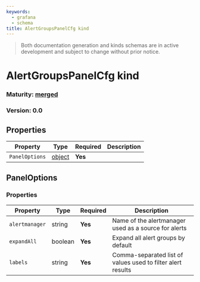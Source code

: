```yaml
---
keywords:
  - grafana
  - schema
title: AlertGroupsPanelCfg kind
---
```

> Both documentation generation and kinds schemas are in active development and subject to change without prior notice.

# AlertGroupsPanelCfg kind

### Maturity: [merged](../../../maturity/#merged)
### Version: 0.0

## Properties

| Property       | Type                    | Required | Description |
|----------------|-------------------------|----------|-------------|
| `PanelOptions` | [object](#paneloptions) | **Yes**  |             |

## PanelOptions

### Properties

| Property       | Type    | Required | Description                                                 |
|----------------|---------|----------|-------------------------------------------------------------|
| `alertmanager` | string  | **Yes**  | Name of the alertmanager used as a source for alerts        |
| `expandAll`    | boolean | **Yes**  | Expand all alert groups by default                          |
| `labels`       | string  | **Yes**  | Comma-separated list of values used to filter alert results |


